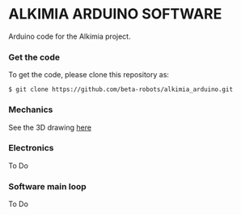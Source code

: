 # ALKIMIA ARDUINO SOFTWARE
Arduino code for the Alkimia project.

### Get the code
To get the code, please clone this repository as:
```
$ git clone https://github.com/beta-robots/alkimia_arduino.git
```
### Mechanics
See the 3D drawing [here](https://myhub.autodesk360.com/ue2979c7f/g/shares/SHabee1QT1a327cf2b7a8aae6d6e7a079a69)

### Electronics
To Do

### Software main loop
To Do
